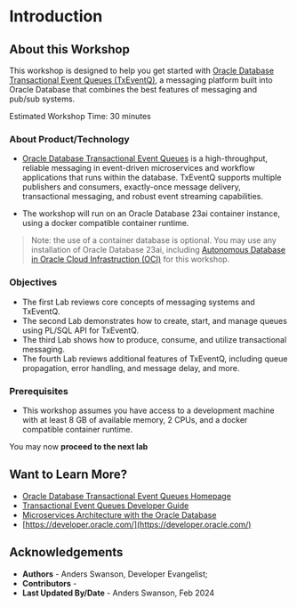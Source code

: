 # Introduction

## About this Workshop

This workshop is designed to help you get started with [Oracle Database Transactional Event Queues (TxEventQ)](https://www.oracle.com/database/advanced-queuing/), a messaging platform built into Oracle Database that combines the best features of messaging and pub/sub systems. 

Estimated Workshop Time: 30 minutes

### About Product/Technology

* [Oracle Database Transactional Event Queues](https://docs.oracle.com/en/database/oracle/oracle-database/23/adque/aq-introduction.html) is a high-throughput, reliable messaging in event-driven microservices and workflow applications that runs within the database. TxEventQ supports multiple publishers and consumers, exactly-once message delivery, transactional messaging, and robust event streaming capabilities.

* The workshop will run on an Oracle Database 23ai container instance, using a docker compatible container runtime.

> Note: the use of a container database is optional. You may use any installation of Oracle Database 23ai, including [Autonomous Database in Oracle Cloud Infrastruction (OCI)](https://signup.oraclecloud.com/) for this workshop.

### Objectives

* The first Lab reviews core concepts of messaging systems and TxEventQ.
* The second Lab demonstrates how to create, start, and manage queues using PL/SQL API for TxEventQ.
* The third Lab shows how to produce, consume, and utilize transactional messaging.
* The fourth Lab reviews additional features of TxEventQ, including queue propagation, error handling, and message delay, and more.

### Prerequisites

* This workshop assumes you have access to a development machine with at least 8 GB of available memory, 2 CPUs, and a docker compatible container runtime.

You may now **proceed to the next lab**

## Want to Learn More?

* [Oracle Database Transactional Event Queues Homepage](https://docs.oracle.com/en/database/oracle/oracle-database/23/adque/index.html)
* [Transactional Event Queues Developer Guide](https://oracle.github.io/microservices-datadriven/transactional-event-queues/)
* [Microservices Architecture with the Oracle Database](https://www.oracle.com/technetwork/database/availability/trn5515-microserviceswithoracle-5187372.pdf)
* [https://developer.oracle.com/](https://developer.oracle.com/)

## Acknowledgements

* **Authors** - Anders Swanson, Developer Evangelist;
* **Contributors** - 
* **Last Updated By/Date** - Anders Swanson, Feb 2024
